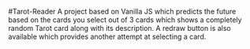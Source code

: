 #Tarot-Reader
A project based on Vanilla JS which predicts the future based on the cards you select out of 3 cards which shows a completely random Tarot card along with its description. A redraw button is also available which provides another attempt at selecting a card.
